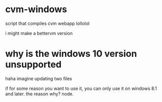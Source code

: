 # cvm-windows
script that compiles cvm webapp lollolol

i might make a bettervm version

# why is the windows 10 version unsupported
haha imagine updating two files

if for some reason you want to use it, you can only use it on windows 8.1 and later. the reason why? node.
